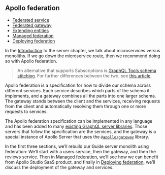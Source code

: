 ## Apollo federation

* [Federated service](federated-service.md)
* [Federated gateway](federated-gateway.md)
* [Extending entities](extending-entities.md)
* [Managed federation](managed-federation.md)
* [Deploying federation](deploying-federation.md)

In the [Introduction](../server/introduction.md) to the server chapter, we talk about microservices versus monoliths. If we go down the microservice route, then we recommend doing so with Apollo federation.

> An alternative that supports Subscriptions is [GraphQL Tools schema stitching](https://www.graphql-tools.com/docs/stitch-combining-schemas/). For further differences between the two, see [this article](https://product.voxmedia.com/2020/11/2/21494865/to-federate-or-stitch-a-graphql-gateway-revisited).

Apollo federation is a specification for how to divide our schema across different services. Each service describes which parts of the schema it implements, and a gateway combines all the parts into one larger schema. The gateway stands between the client and the services, receiving requests from the client and automatically resolving them through one or more requests to services.

The Apollo federation specification can be implemented in any language and has been added to many [existing GraphQL server libraries](https://www.apollographql.com/docs/apollo-server/federation/other-servers/). Those servers that follow the specification are the services, and the gateway is a special instance of Apollo Server that uses the [`@apollo/gateway`](https://www.apollographql.com/docs/apollo-server/api/apollo-gateway/) library.

In the first three sections, we’ll rebuild our Guide server monolith using federation: We’ll start with a users service, then the gateway, and then the reviews service. Then in [Managed federation](#managed-federation), we’ll see how we can benefit from Apollo Studio SaaS product, and finally in [Deploying federation](#deploying-federation), we’ll discuss the deployment of the gateway and services.

